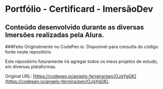 # Portfólio - Certificard - ImersãoDev

## Conteúdo desenvolvido durante as diversas Imersões realizadas pela Alura.

###Feito Originalmente no CodePen.io. Disponível para consulta do código fonte neste repositório

Este repositório futuramente irá agregar todos os meus projetos de estudo, em diversas plataformas.

Original URL: [https://codepen.io/angelo-ferreira/pen/OJgYgGK](https://codepen.io/angelo-ferreira/pen/OJgYgGK).


